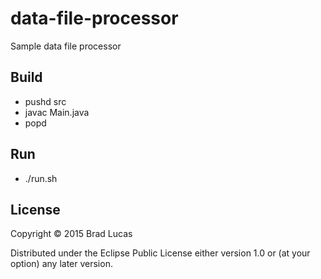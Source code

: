 # data-file-processor

Sample data file processor

## Build

- pushd src
- javac Main.java
- popd

## Run

- ./run.sh


## License

Copyright © 2015 Brad Lucas

Distributed under the Eclipse Public License either version 1.0 or (at your option) any later version.
